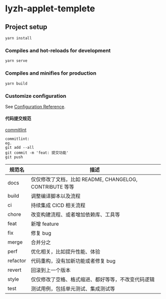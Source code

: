 # lyzh-applet-templete

## Project setup

```
yarn install
```

### Compiles and hot-reloads for development

```
yarn serve
```

### Compiles and minifies for production

```
yarn build
```

### Customize configuration

See [Configuration Reference](https://cli.vuejs.org/config/).

#### 代码提交规范

[commitlint](https://github.com/conventional-changelog/commitlint)

```
commitlint:
eg.
git add --all
git commit -m 'feat: 提交功能'
git push
```

| 规范名   | 描述                                                    |
| -------- | ------------------------------------------------------- |
| docs     | 仅仅修改了文档，比如 README, CHANGELOG, CONTRIBUTE 等等 |
| build    | 调整编译脚本以及流程                                    |
| ci       | 持续集成 CICD 相关流程                                  |
| chore    | 改变构建流程、或者增加依赖库、工具等                    |
| feat     | 新增 feature                                            |
| fix      | 修复 bug                                                |
| merge    | 合并分之                                                |
| perf     | 优化相关，比如提升性能、体验                            |
| refactor | 代码重构，没有加新功能或者修复 bug                      |
| revert   | 回滚到上一个版本                                        |
| style    | 仅仅修改了空格、格式缩进、都好等等，不改变代码逻辑      |
| test     | 测试用例，包括单元测试、集成测试等                      |
